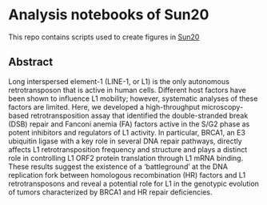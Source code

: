 # Analysis notebooks of Sun20

This repo contains scripts used to create figures in [Sun20](https://www.nature.com/articles/s41594-020-0374-z)

## Abstract
Long interspersed element-1 (LINE-1, or L1) is the only autonomous retrotransposon that is active in human cells. Different host factors have been shown to influence L1 mobility; however, systematic analyses of these factors are limited. Here, we developed a high-throughput microscopy-based retrotransposition assay that identified the double-stranded break (DSB) repair and Fanconi anemia (FA) factors active in the S/G2 phase as potent inhibitors and regulators of L1 activity. In particular, BRCA1, an E3 ubiquitin ligase with a key role in several DNA repair pathways, directly affects L1 retrotransposition frequency and structure and plays a distinct role in controlling L1 ORF2 protein translation through L1 mRNA binding. These results suggest the existence of a ‘battleground’ at the DNA replication fork between homologous recombination (HR) factors and L1 retrotransposons and reveal a potential role for L1 in the genotypic evolution of tumors characterized by BRCA1 and HR repair deficiencies.
